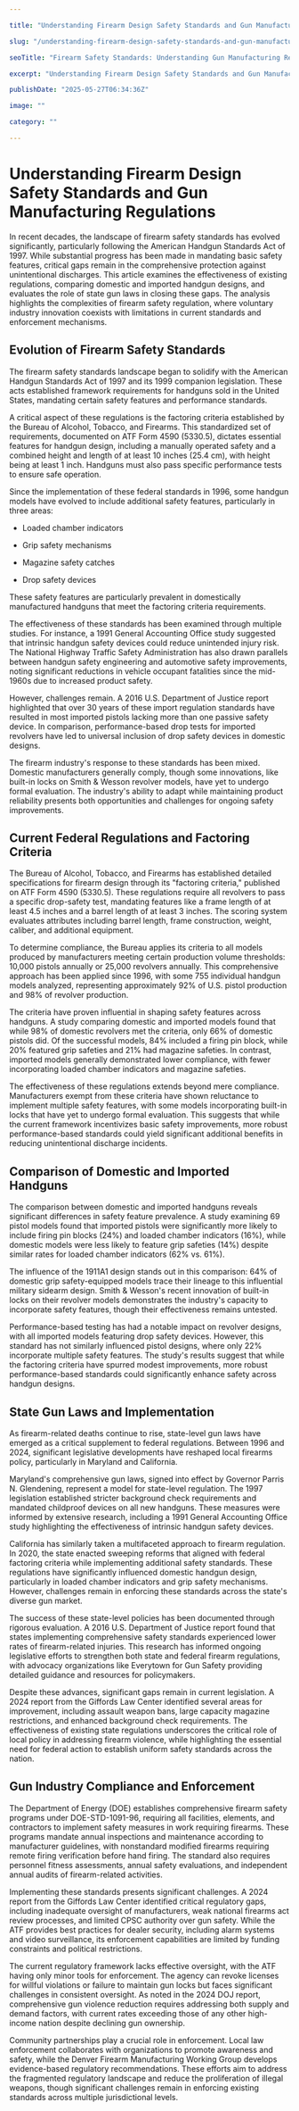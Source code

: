 ```yaml
---

title: "Understanding Firearm Design Safety Standards and Gun Manufacturing Regulations"

slug: "/understanding-firearm-design-safety-standards-and-gun-manufacturing-regulations/"

seoTitle: "Firearm Safety Standards: Understanding Gun Manufacturing Regulations"

excerpt: "Understanding Firearm Design Safety Standards and Gun Manufacturing Regulations examines how U.S. firearm safety standards have evolved since the 1990s, comparing domestic and imported handgun designs and evaluating the effectiveness of federal and state regulations."

publishDate: "2025-05-27T06:34:36Z"

image: ""

category: ""

---
```



# Understanding Firearm Design Safety Standards and Gun Manufacturing Regulations

In recent decades, the landscape of firearm safety standards has evolved significantly, particularly following the American Handgun Standards Act of 1997. While substantial progress has been made in mandating basic safety features, critical gaps remain in the comprehensive protection against unintentional discharges. This article examines the effectiveness of existing regulations, comparing domestic and imported handgun designs, and evaluates the role of state gun laws in closing these gaps. The analysis highlights the complexities of firearm safety regulation, where voluntary industry innovation coexists with limitations in current standards and enforcement mechanisms.


## Evolution of Firearm Safety Standards

The firearm safety standards landscape began to solidify with the American Handgun Standards Act of 1997 and its 1999 companion legislation. These acts established framework requirements for handguns sold in the United States, mandating certain safety features and performance standards.

A critical aspect of these regulations is the factoring criteria established by the Bureau of Alcohol, Tobacco, and Firearms. This standardized set of requirements, documented on ATF Form 4590 (5330.5), dictates essential features for handgun design, including a manually operated safety and a combined height and length of at least 10 inches (25.4 cm), with height being at least 1 inch. Handguns must also pass specific performance tests to ensure safe operation.

Since the implementation of these federal standards in 1996, some handgun models have evolved to include additional safety features, particularly in three areas:

- Loaded chamber indicators

- Grip safety mechanisms

- Magazine safety catches

- Drop safety devices

These safety features are particularly prevalent in domestically manufactured handguns that meet the factoring criteria requirements.

The effectiveness of these standards has been examined through multiple studies. For instance, a 1991 General Accounting Office study suggested that intrinsic handgun safety devices could reduce unintended injury risk. The National Highway Traffic Safety Administration has also drawn parallels between handgun safety engineering and automotive safety improvements, noting significant reductions in vehicle occupant fatalities since the mid-1960s due to increased product safety.

However, challenges remain. A 2016 U.S. Department of Justice report highlighted that over 30 years of these import regulation standards have resulted in most imported pistols lacking more than one passive safety device. In comparison, performance-based drop tests for imported revolvers have led to universal inclusion of drop safety devices in domestic designs.

The firearm industry's response to these standards has been mixed. Domestic manufacturers generally comply, though some innovations, like built-in locks on Smith & Wesson revolver models, have yet to undergo formal evaluation. The industry's ability to adapt while maintaining product reliability presents both opportunities and challenges for ongoing safety improvements.


## Current Federal Regulations and Factoring Criteria

The Bureau of Alcohol, Tobacco, and Firearms has established detailed specifications for firearm design through its "factoring criteria," published on ATF Form 4590 (5330.5). These regulations require all revolvers to pass a specific drop-safety test, mandating features like a frame length of at least 4.5 inches and a barrel length of at least 3 inches. The scoring system evaluates attributes including barrel length, frame construction, weight, caliber, and additional equipment.

To determine compliance, the Bureau applies its criteria to all models produced by manufacturers meeting certain production volume thresholds: 10,000 pistols annually or 25,000 revolvers annually. This comprehensive approach has been applied since 1996, with some 755 individual handgun models analyzed, representing approximately 92% of U.S. pistol production and 98% of revolver production.

The criteria have proven influential in shaping safety features across handguns. A study comparing domestic and imported models found that while 98% of domestic revolvers met the criteria, only 66% of domestic pistols did. Of the successful models, 84% included a firing pin block, while 20% featured grip safeties and 21% had magazine safeties. In contrast, imported models generally demonstrated lower compliance, with fewer incorporating loaded chamber indicators and magazine safeties.

The effectiveness of these regulations extends beyond mere compliance. Manufacturers exempt from these criteria have shown reluctance to implement multiple safety features, with some models incorporating built-in locks that have yet to undergo formal evaluation. This suggests that while the current framework incentivizes basic safety improvements, more robust performance-based standards could yield significant additional benefits in reducing unintentional discharge incidents.


## Comparison of Domestic and Imported Handguns

The comparison between domestic and imported handguns reveals significant differences in safety feature prevalence. A study examining 69 pistol models found that imported pistols were significantly more likely to include firing pin blocks (24%) and loaded chamber indicators (16%), while domestic models were less likely to feature grip safeties (14%) despite similar rates for loaded chamber indicators (62% vs. 61%).

The influence of the 1911A1 design stands out in this comparison: 64% of domestic grip safety-equipped models trace their lineage to this influential military sidearm design. Smith & Wesson's recent innovation of built-in locks on their revolver models demonstrates the industry's capacity to incorporate safety features, though their effectiveness remains untested.

Performance-based testing has had a notable impact on revolver designs, with all imported models featuring drop safety devices. However, this standard has not similarly influenced pistol designs, where only 22% incorporate multiple safety features. The study's results suggest that while the factoring criteria have spurred modest improvements, more robust performance-based standards could significantly enhance safety across handgun designs.


## State Gun Laws and Implementation

As firearm-related deaths continue to rise, state-level gun laws have emerged as a critical supplement to federal regulations. Between 1996 and 2024, significant legislative developments have reshaped local firearms policy, particularly in Maryland and California.

Maryland's comprehensive gun laws, signed into effect by Governor Parris N. Glendening, represent a model for state-level regulation. The 1997 legislation established stricter background check requirements and mandated childproof devices on all new handguns. These measures were informed by extensive research, including a 1991 General Accounting Office study highlighting the effectiveness of intrinsic handgun safety devices.

California has similarly taken a multifaceted approach to firearm regulation. In 2020, the state enacted sweeping reforms that aligned with federal factoring criteria while implementing additional safety standards. These regulations have significantly influenced domestic handgun design, particularly in loaded chamber indicators and grip safety mechanisms. However, challenges remain in enforcing these standards across the state's diverse gun market.

The success of these state-level policies has been documented through rigorous evaluation. A 2016 U.S. Department of Justice report found that states implementing comprehensive safety standards experienced lower rates of firearm-related injuries. This research has informed ongoing legislative efforts to strengthen both state and federal firearm regulations, with advocacy organizations like Everytown for Gun Safety providing detailed guidance and resources for policymakers.

Despite these advances, significant gaps remain in current legislation. A 2024 report from the Giffords Law Center identified several areas for improvement, including assault weapon bans, large capacity magazine restrictions, and enhanced background check requirements. The effectiveness of existing state regulations underscores the critical role of local policy in addressing firearm violence, while highlighting the essential need for federal action to establish uniform safety standards across the nation.


## Gun Industry Compliance and Enforcement

The Department of Energy (DOE) establishes comprehensive firearm safety programs under DOE-STD-1091-96, requiring all facilities, elements, and contractors to implement safety measures in work requiring firearms. These programs mandate annual inspections and maintenance according to manufacturer guidelines, with nonstandard modified firearms requiring remote firing verification before hand firing. The standard also requires personnel fitness assessments, annual safety evaluations, and independent annual audits of firearm-related activities.

Implementing these standards presents significant challenges. A 2024 report from the Giffords Law Center identified critical regulatory gaps, including inadequate oversight of manufacturers, weak national firearms act review processes, and limited CPSC authority over gun safety. While the ATF provides best practices for dealer security, including alarm systems and video surveillance, its enforcement capabilities are limited by funding constraints and political restrictions.

The current regulatory framework lacks effective oversight, with the ATF having only minor tools for enforcement. The agency can revoke licenses for willful violations or failure to maintain gun locks but faces significant challenges in consistent oversight. As noted in the 2024 DOJ report, comprehensive gun violence reduction requires addressing both supply and demand factors, with current rates exceeding those of any other high-income nation despite declining gun ownership.

Community partnerships play a crucial role in enforcement. Local law enforcement collaborates with organizations to promote awareness and safety, while the Denver Firearm Manufacturing Working Group develops evidence-based regulatory recommendations. These efforts aim to address the fragmented regulatory landscape and reduce the proliferation of illegal weapons, though significant challenges remain in enforcing existing standards across multiple jurisdictional levels.

